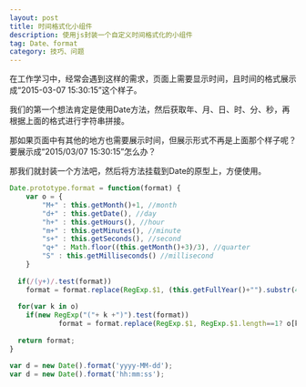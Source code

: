 ```yaml
---
layout: post
title: 时间格式化小组件
description: 使用js封装一个自定义时间格式化的小组件
tag: Date、format
category: 技巧、问题
---
```

在工作学习中，经常会遇到这样的需求，页面上需要显示时间，且时间的格式展示成“2015-03-07 15:30:15”这个样子。

我们的第一个想法肯定是使用Date方法，然后获取年、月、日、时、分、秒，再根据上面的格式进行字符串拼接。

那如果页面中有其他的地方也需要展示时间，但展示形式不再是上面那个样子呢？要展示成“2015/03/07 15:30:15”怎么办？

那我们就封装一个方法吧，然后将方法挂载到Date的原型上，方便使用。

```javascript
Date.prototype.format = function(format) {
	var o = {
		"M+" : this.getMonth()+1, //month
		"d+" : this.getDate(), //day
		"h+" : this.getHours(), //hour
		"m+" : this.getMinutes(), //minute
		"s+" : this.getSeconds(), //second
		"q+" : Math.floor((this.getMonth()+3)/3), //quarter
		"S" : this.getMilliseconds() //millisecond
	}
	
  if(/(y+)/.test(format)) 
    format = format.replace(RegExp.$1, (this.getFullYear()+"").substr(4- RegExp.$1.length));
	
  for(var k in o)
    if(new RegExp("("+ k +")").test(format))
			format = format.replace(RegExp.$1, RegExp.$1.length==1? o[k] : ("00"+ o[k]).substr((""+ o[k]).length));
	
  return format;
}

var d = new Date().format('yyyy-MM-dd');
var d = new Date().format('hh:mm:ss');
```

